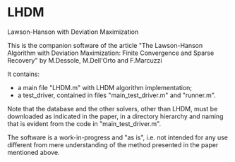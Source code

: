 # LHDM
Lawson-Hanson with Deviation Maximization

This is the companion software of the article "The Lawson-Hanson Algorithm with Deviation Maximization: Finite Convergence and Sparse Recovery" by M.Dessole, M.Dell'Orto and F.Marcuzzi

It contains:
- a main file "LHDM.m" with LHDM algorithm implementation;
- a test_driver, contained in files "main_test_driver.m" and "runner.m".

Note that the database and the other solvers, other than LHDM, must be downloaded as indicated in the paper, in a directory hierarchy and naming that is evident from the code in "main_test_driver.m".

The software is a work-in-progress and "as is", i.e. not intended for any use different from mere understanding of the method presented in the paper mentioned above.
